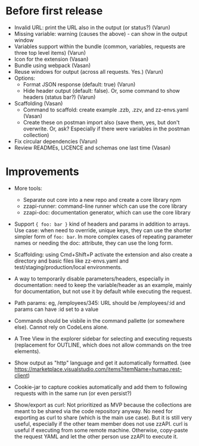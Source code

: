 # Before first release

* Invalid URL: print the URL also in the output (or status?) (Varun)
* Missing variable: warning (causes the above) - can show in the output window
* Variables support within the bundle (common, variables, requests are three top level items) (Varun)
* Icon for the extension (Vasan)
* Bundle using webpack (Vasan)
* Reuse windows for output (across all requests. Yes.) (Varun)
* Options:
  * Format JSON response (default: true) (Varun)
  * Hide header output (default: false). Or, some command to show headers (status bar?) (Varun)
* Scaffolding (Vasan)
  * Command to scaffold: create example .zzb, .zzv, and zz-envs.yaml (Vasan)
  * Create these on postman import also (save them, yes, but don't overwrite. Or, ask? Especially if there were variables in the postman collection)
* Fix circular dependencies (Varun)
* Review READMEs, LICENCE and schemas one last time (Vasan)

# Improvements

* More tools:
  * Separate out core into a new repo and create a core library npm
  * zzapi-runner: command-line runner which can use the core library
  * zzapi-doc: documentation generator, which can use the core library

* Support `{ foo: bar }` kind of headers and params in addition to arrays. Use case: when need to override, unique keys, they can use the shorter simpler form of `foo: bar`. In more complex cases of repeating parameter names or needing the doc: attribute, they can use the long form. 

* Scaffolding: using Cmd+Shift+P activate the extension and also create a directory and basic files like zz-envs.yaml and test/staging/production/local environments.

* A way to temporarily disable parameters/headers, especially in documentation: need to keep the variable/header as an example, mainly for documentation, but not use it by default while executing the request.

* Path params: eg, /employees/345: URL should be /employees/:id and params can have :id set to a value

* Commands should be visbile in the command pallette (or somewhere else). Cannot rely on CodeLens alone.

* A Tree View in the explorer sidebar for selecting and executing requests (replacement for OUTLINE, which does not allow commands on the tree elements).

* Show output as "http" language and get it automatically formatted. (see https://marketplace.visualstudio.com/items?itemName=humao.rest-client)

* Cookie-jar to capture cookies automatically and add them to following requests with in the same run (or even persist?)

* Show/export as curl: Not prioritized as MVP because the collections are meant to be shared via the code repository anyway. No need for exporting as curl to share (which is the main use case). But it is still very useful, especially if the other team member does not use zzAPI. curl is useful if executing from some remote machine. Otherwise, copy-paste the request YAML and let the other person use zzAPI to execute it.

